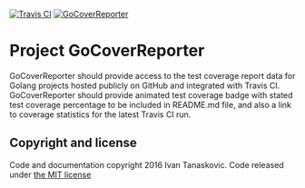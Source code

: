
[![Travis CI](https://travis-ci.org/gophergala2016/go_cover_reporter.svg?branch=master)](https://travis-ci.org/gophergala2016/go_cover_reporter)  [![GoCoverReporter](https://ancient-beach-91563.herokuapp.com/demo_badge)](https://ancient-beach-91563.herokuapp.com/)

# Project GoCoverReporter

GoCoverReporter should provide access to the test coverage report data for Golang projects hosted publicly on GitHub and integrated with Travis CI. GoCoverReporter should provide animated test coverage badge with stated test coverage percentage to be included in README.md file, and also a link to coverage statistics for the latest Travis CI run.



## Copyright and license

Code and documentation copyright 2016 Ivan Tanaskovic. Code released under [the MIT license](https://github.com/gophergala2016/go_cover_reporter/blob/master/LICENSE)

